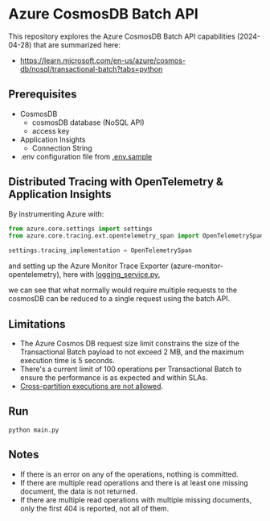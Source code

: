 # Azure CosmosDB Batch API

This repository explores the Azure CosmosDB Batch API capabilities (2024-04-28) that are summarized here:

- https://learn.microsoft.com/en-us/azure/cosmos-db/nosql/transactional-batch?tabs=python

## Prerequisites

- CosmosDB
    - cosmosDB database (NoSQL API)
    - access key
- Application Insights
    - Connection String
- .env configuration file from [.env.sample](.env.sample)

## Distributed Tracing with OpenTelemetry & Application Insights

By instrumenting Azure with:

```python
from azure.core.settings import settings
from azure.core.tracing.ext.opentelemetry_span import OpenTelemetrySpan

settings.tracing_implementation = OpenTelemetrySpan
```

and setting up the Azure Monitor Trace Exporter (azure-monitor-opentelemetry), here
with [logging_service.py](logging_service.py),

we can see that what normally would require multiple requests to the cosmosDB can be reduced to a single request using
the
batch API.

## Limitations

- The Azure Cosmos DB request size limit constrains the size of the Transactional Batch payload to not exceed 2 MB, and
  the maximum execution time is 5 seconds.
- There's a current limit of 100 operations per Transactional Batch to ensure the performance is as expected and within
  SLAs.
- [Cross-partition executions are not allowed](https://learn.microsoft.com/en-us/answers/questions/1426290/how-to-batch-items-with-different-partition-keys-i).

## Run

```shell
python main.py
```

## Notes

- If there is an error on any of the operations, nothing is committed.
- If there are multiple read operations and there is at least one missing document, the data is not returned.
- If there are multiple read operations with multiple missing documents, only the first 404 is reported, not all of
  them.
